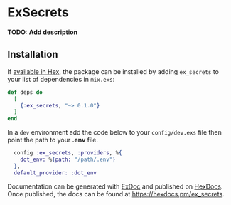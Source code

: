 # ExSecrets

**TODO: Add description**

## Installation

If [available in Hex](https://hex.pm/docs/publish), the package can be installed
by adding `ex_secrets` to your list of dependencies in `mix.exs`:

```elixir
def deps do
  [
    {:ex_secrets, "~> 0.1.0"}
  ]
end
```

In a `dev` environment add the code below to your `config/dev.exs` file then point the path
to your **.env** file.

```elixir
  config :ex_secrets, :providers, %{
    dot_env: %{path: "/path/.env"}
  },
  default_provider: :dot_env
```
Documentation can be generated with [ExDoc](https://github.com/elixir-lang/ex_doc)
and published on [HexDocs](https://hexdocs.pm). Once published, the docs can
be found at <https://hexdocs.pm/ex_secrets>.

